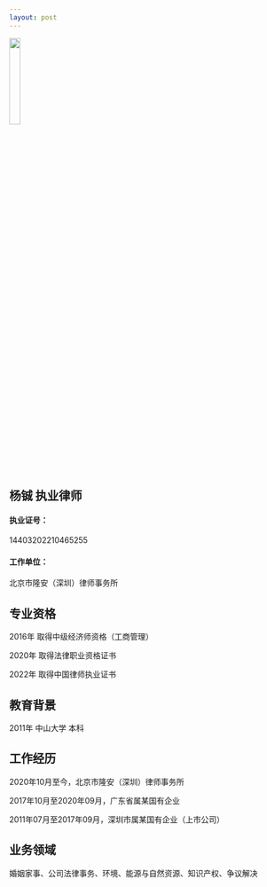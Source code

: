 ```yaml
---
layout: post
---
```


<img src="https://user-images.githubusercontent.com/131635505/234162638-0a91fbad-bd71-41b9-af30-6a72658c1bac.png" width="20%">

## 杨铖 执业律师
#### 执业证号：
14403202210465255
#### 工作单位：
北京市隆安（深圳）律师事务所

## 专业资格
<p>2016年 取得中级经济师资格（工商管理）</p>
<p>2020年 取得法律职业资格证书</p>
<p>2022年 取得中国律师执业证书</p>

## 教育背景
2011年 中山大学 本科

## 工作经历
<p>2020年10月至今，北京市隆安（深圳）律师事务所</p>
<p>2017年10月至2020年09月，广东省属某国有企业</p>
<p>2011年07月至2017年09月，深圳市属某国有企业（上市公司）</p>

## 业务领域
婚姻家事、公司法律事务、环境、能源与自然资源、知识产权、争议解决
